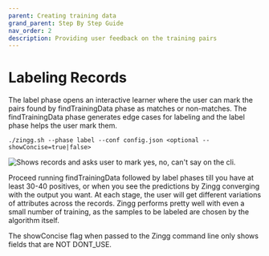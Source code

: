 ```yaml
---
parent: Creating training data
grand_parent: Step By Step Guide
nav_order: 2
description: Providing user feedback on the training pairs
---
```


# Labeling Records

The label phase opens an interactive learner where the user can mark the pairs found by findTrainingData phase as matches or non-matches. The findTrainingData phase generates edge cases for labeling and the label phase helps the user mark them.

`./zingg.sh --phase label --conf config.json <optional --showConcise=true|false>`

![Shows records and asks user to mark yes, no, can't say on the cli.](../../../assets/label.gif)

Proceed running findTrainingData followed by label phases till you have at least 30-40 positives, or when you see the predictions by Zingg converging with the output you want. At each stage, the user will get different variations of attributes across the records. Zingg performs pretty well with even a small number of training, as the samples to be labeled are chosen by the algorithm itself.

The showConcise flag when passed to the Zingg command line only shows fields that are NOT DONT\_USE.
